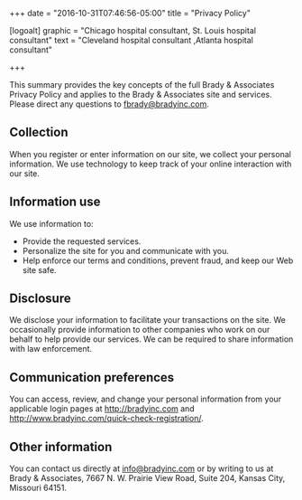 +++
date = "2016-10-31T07:46:56-05:00"
title = "Privacy Policy"

[logoalt]
  graphic = "Chicago hospital consultant, St. Louis hospital consultant"
  text = "Cleveland hospital consultant ,Atlanta hospital consultant"

+++

This summary provides the key concepts of the full Brady &amp; Associates Privacy Policy and applies to the Brady &amp; Associates site and services. Please direct any questions to <a href="mailto:fbrady@bradyinc.com">fbrady@bradyinc.com</a>.

## Collection

When you register or enter information on our site, we collect your personal information. We use technology to keep track of your online interaction with our site.

## Information use

We use information to:

* Provide the requested services.  
* Personalize the site for you and communicate with you.  
* Help enforce our terms and conditions, prevent fraud, and keep our Web site safe.

## Disclosure

We disclose your information to facilitate your transactions on the site. We occasionally provide information to other companies who work on our behalf to help provide our services. We can be required to share information with law enforcement.

## Communication preferences

You can access, review, and change your personal information from your applicable login pages at <a href="http://bradyinc.com">http://bradyinc.com</a> and <a href="http://www.bradyinc.com/quick-check-registration/">http://www.bradyinc.com/quick-check-registration/</a>.

## Other information

You can contact us directly at <a href="mailto:info@bradyinc.com">info@bradyinc.com</a> or by writing to us at Brady &amp; Associates, 7667 N. W. Prairie View Road, Suite 204, Kansas City, Missouri 64151.
